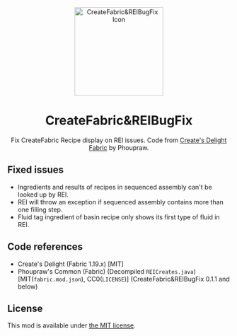 <center>
<div align="center">

<img height="200" width="200" src="https://cdn.modrinth.com/data/lSw4RpVn/f137c369d4128813c75ff83170295f38f721512d.png" alt="CreateFabric&REIBugFix Icon"/>

# CreateFabric&REIBugFix

Fix CreateFabric Recipe display on REI issues. Code from [Create's Delight Fabric](https://github.com/Phoupraw/CreateSDelightFabricJava) by Phoupraw.

</div>
</center>

## Fixed issues

- Ingredients and results of recipes in sequenced assembly can't be looked up by REI.
- REI will throw an exception if sequenced assembly contains more than one filling step.
- Fluid tag ingredient of basin recipe only shows its first type of fluid in REI.

## Code references

- Create's Delight (Fabric 1.19.x) [MIT]
- Phoupraw's Common (Fabric) (Decompiled `REICreates.java`) [MIT(`fabric.mod.json`), CC0(`LICENSE`)] (CreateFabric&REIBugFix 0.1.1 and below)

## License

This mod is available under [the MIT license](LICENSE).
